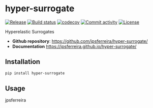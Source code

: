 # hyper-surrogate

[![Release](https://img.shields.io/github/v/release/jpsferreira/hyper-surrogate)](https://img.shields.io/github/v/release/jpsferreira/hyper-surrogate)
[![Build status](https://img.shields.io/github/actions/workflow/status/jpsferreira/hyper-surrogate/main.yml?branch=main)](https://github.com/jpsferreira/hyper-surrogate/actions/workflows/main.yml?query=branch%3Amain)
[![codecov](https://codecov.io/gh/jpsferreira/hyper-surrogate/branch/main/graph/badge.svg)](https://codecov.io/gh/jpsferreira/hyper-surrogate)
[![Commit activity](https://img.shields.io/github/commit-activity/m/jpsferreira/hyper-surrogate)](https://img.shields.io/github/commit-activity/m/jpsferreira/hyper-surrogate)
[![License](https://img.shields.io/github/license/jpsferreira/hyper-surrogate)](https://img.shields.io/github/license/jpsferreira/hyper-surrogate)

Hyperelastic Surrogates

- **Github repository**: <https://github.com/jpsferreira/hyper-surrogate/>
- **Documentation** <https://jpsferreira.github.io/hyper-surrogate/>

## Installation

```bash
pip install hyper-surrogate
```

## Usage

jpsferreira
